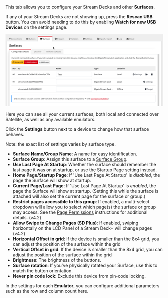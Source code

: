 This tab allows you to configure your Stream Decks and other **Surfaces**.

If any of your Stream Decks are not showing up, press the **Rescan USB** button. You can avoid needing to do this by enabling **Watch for new USB Devices** on the settings page.

![Surfaces](images/surfaces.png?raw=true 'Surfaces')

Here you can see all your current surfaces, both local and connected over Satellite, as well as any available emulators.

Click the **Settings** button next to a device to change how that surface behaves.

Note: the exact list of settings varies by surface type.

- **Surface Name/Group Name**: A name for easy identification.
- **Surface Group**: Assign this surface to a [Surface Group](#3_config/surfaces/groups.md).
- **Use Last Page At Startup**: Whether the surface should remember the last page it was on at startup, or use the Startup Page setting instead.
- **Home Page/Startup Page**: If 'Use Last Page At Startup' is _disabled_, the page the Surface will show at startup.
- **Current Page/Last Page**: If 'Use Last Page At Startup' is _enabled_, the page the Surface will show at startup. (Setting this while the surface is attached will also set the current page for the surface or group.)
- **Restrict pages accessible to this group**: If enabled, a multi-select dropdown will allow you to select which page(s) the surface or group may access. See the [Page Permissions](#3_config/surfaces/pagepermissions.md) instructions for additional details. (v4.2)
- **Allow Swipe to Change Pages (SD Plus)**: If enabled, swiping horizontally on the LCD Panel of a Stream Deck+ will change pages (v4.2)
- **Horizontal Offset in grid**: If the device is smaller than the 8x4 grid, you can adjust the position of the surface within the grid
- **Vertical Offset in grid**: If the device is smaller than the 8x4 grid, you can adjust the position of the surface within the grid
- **Brightness**: The brightness of the buttons.
- **Surface rotation**: If you've physically rotated your Surface, use this to match the button orientation.
- **Never pin code lock**: Exclude this device from pin-code locking.

In the settings for each **Emulator**, you can configure additional parameters such as the row and column count here.
